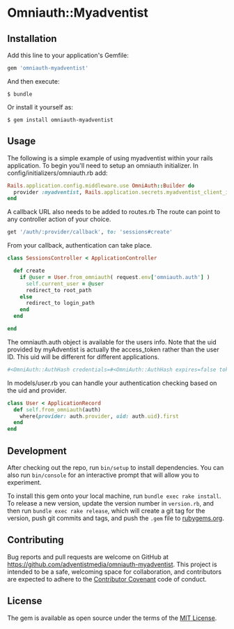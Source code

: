 # Omniauth::Myadventist

## Installation

Add this line to your application's Gemfile:

```ruby
gem 'omniauth-myadventist'
```

And then execute:

    $ bundle

Or install it yourself as:

    $ gem install omniauth-myadventist

## Usage

The following is a simple example of using myadventist within your rails application.
To begin you'll need to setup an omniauth initializer. In config/initializers/omniauth.rb add:

```ruby
Rails.application.config.middleware.use OmniAuth::Builder do
  provider :myadventist, Rails.application.secrets.myadventist_client_id, Rails.application.secrets.myadventist_client_secret
end
```

A callback URL also needs to be added to routes.rb The route can point to any controller action of your choice.

```ruby
get '/auth/:provider/callback', to: 'sessions#create'
```

From your callback, authentication can take place.

```ruby
class SessionsController < ApplicationController

  def create
    if @user = User.from_omniauth( request.env['omniauth.auth'] )
      self.current_user = @user
      redirect_to root_path
    else
      redirect_to login_path
    end
  end

end
```

The omniauth.auth object is available for the users info. Note that the uid provided by myAdventist is actually the access_token rather than the user ID. This uid will be different for different applications.

```ruby
#<OmniAuth::AuthHash credentials=#<OmniAuth::AuthHash expires=false token="1234-67890-5678-34567"> extra=#<OmniAuth::AuthHash> info=#<OmniAuth::AuthHash::InfoHash email="bobgoodman@email.com" first_name="Bob" last_name="Goodman" name="Bob Goodman"> provider="myadventist" uid="1234-67890-5678-34567">
```

In models/user.rb you can handle your authentication checking based on the uid and provider.

```ruby
class User < ApplicationRecord
  def self.from_omniauth(auth)
    where(provider: auth.provider, uid: auth.uid).first
  end
end
```

## Development

After checking out the repo, run `bin/setup` to install dependencies. You can also run `bin/console` for an interactive prompt that will allow you to experiment.

To install this gem onto your local machine, run `bundle exec rake install`. To release a new version, update the version number in `version.rb`, and then run `bundle exec rake release`, which will create a git tag for the version, push git commits and tags, and push the `.gem` file to [rubygems.org](https://rubygems.org).

## Contributing

Bug reports and pull requests are welcome on GitHub at https://github.com/adventistmedia/omniauth-myadventist. This project is intended to be a safe, welcoming space for collaboration, and contributors are expected to adhere to the [Contributor Covenant](http://contributor-covenant.org) code of conduct.


## License

The gem is available as open source under the terms of the [MIT License](http://opensource.org/licenses/MIT).

